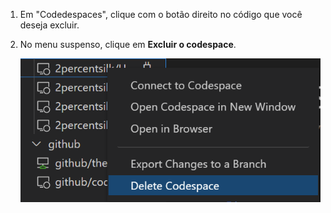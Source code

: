 1. Em "Codedespaces", clique com o botão direito no código que você deseja excluir.
2. No menu suspenso, clique em **Excluir o codespace**.

   ![Excluir um codespace em {% data variables.product.prodname_dotcom %}](/assets/images/help/codespaces/delete-codespace-vscode.png)
